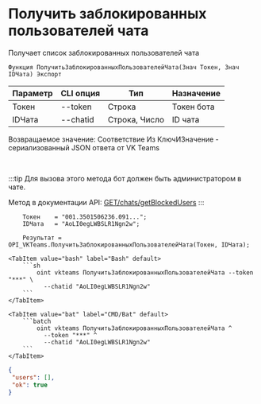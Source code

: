 ﻿---
sidebar_position: 6
---

# Получить заблокированных пользователей чата
 Получает список заблокированных пользователей чата



`Функция ПолучитьЗаблокированныхПользователейЧата(Знач Токен, Знач IDЧата) Экспорт`

  | Параметр | CLI опция | Тип | Назначение |
  |-|-|-|-|
  | Токен | --token | Строка | Токен бота |
  | IDЧата | --chatid | Строка, Число | ID чата |

  
  Возвращаемое значение:   Соответствие Из КлючИЗначение - сериализованный JSON ответа от VK Teams

<br/>

:::tip
Для вызова этого метода бот должен быть администратором в чате.

 Метод в документации API: [GET ​/chats​/getBlockedUsers](https://teams.vk.com/botapi/#/chats/get_chats_getBlockedUsers)
:::
<br/>


```bsl title="Пример кода"
    Токен    = "001.3501506236.091...";
    IDЧата   = "AoLI0egLWBSLR1Ngn2w";

    Результат = OPI_VKTeams.ПолучитьЗаблокированныхПользователейЧата(Токен, IDЧата);
```
    

 <Tabs>
  
    <TabItem value="bash" label="Bash" default>
        ```sh
            oint vkteams ПолучитьЗаблокированныхПользователейЧата --token "***" \
              --chatid "AoLI0egLWBSLR1Ngn2w"
        ```
    </TabItem>
  
    <TabItem value="bat" label="CMD/Bat" default>
        ```batch
            oint vkteams ПолучитьЗаблокированныхПользователейЧата ^
              --token "***" ^
              --chatid "AoLI0egLWBSLR1Ngn2w"
        ```
    </TabItem>
</Tabs>


```json title="Результат"
{
 "users": [],
 "ok": true
}
```
